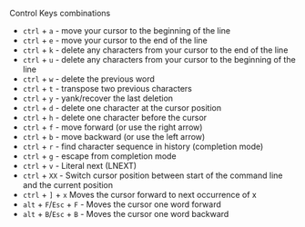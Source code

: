 
Control Keys combinations
* `ctrl` + `a` - move your cursor to the beginning of the line
* `ctrl` + `e` - move your cursor to the end of the line
* `ctrl` + `k` - delete any characters from your cursor to the end of the line
* `ctrl` + `u` - delete any characters from your cursor to the beginning of the line
* `ctrl` + `w` - delete the previous word
* `ctrl` + `t` - transpose two previous characters
* `ctrl` + `y` - yank/recover the last deletion
* `ctrl` + `d` - delete one character at the cursor position
* `ctrl` + `h` - delete one character before the cursor
* `ctrl` + `f` - move forward (or use the right arrow)
* `ctrl` + `b` - move backward (or use the left arrow)
* `ctrl` + `r` - find character sequence in history (completion mode)
* `ctrl` + `g` - escape from completion mode
* `ctrl` + `v` - Literal next (LNEXT)
* `ctrl` + `XX` - Switch cursor position between start of the command line and the current position
* `ctrl` + `]` + `x` Moves the cursor forward to next occurrence of x
* `alt` + `F`/`Esc` + `F` - Moves the cursor one word forward
* `alt` + `B`/`Esc` + `B` - Moves the cursor one word backward
